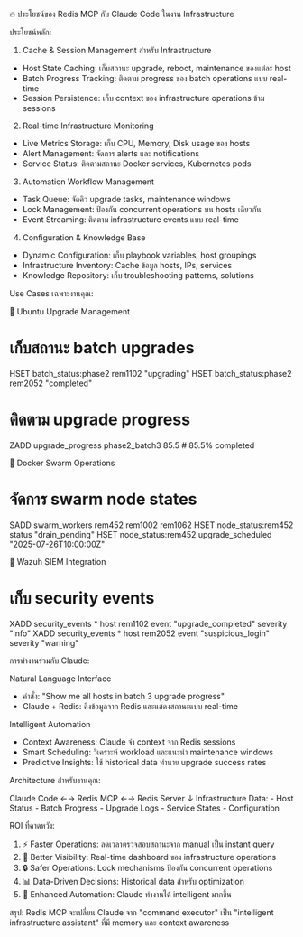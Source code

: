  🔥 ประโยชน์ของ Redis MCP กับ Claude Code ในงาน Infrastructure

  ประโยชน์หลัก:

  1. Cache & Session Management สำหรับ Infrastructure

  - Host State Caching: เก็บสถานะ upgrade, reboot, maintenance ของแต่ละ host
  - Batch Progress Tracking: ติดตาม progress ของ batch operations แบบ real-time
  - Session Persistence: เก็บ context ของ infrastructure operations ข้าม sessions

  2. Real-time Infrastructure Monitoring

  - Live Metrics Storage: เก็บ CPU, Memory, Disk usage ของ hosts
  - Alert Management: จัดการ alerts และ notifications
  - Service Status: ติดตามสถานะ Docker services, Kubernetes pods

  3. Automation Workflow Management

  - Task Queue: จัดคิว upgrade tasks, maintenance windows
  - Lock Management: ป้องกัน concurrent operations บน hosts เดียวกัน
  - Event Streaming: ติดตาม infrastructure events แบบ real-time

  4. Configuration & Knowledge Base

  - Dynamic Configuration: เก็บ playbook variables, host groupings
  - Infrastructure Inventory: Cache ข้อมูล hosts, IPs, services
  - Knowledge Repository: เก็บ troubleshooting patterns, solutions

  Use Cases เฉพาะงานคุณ:

  🎯 Ubuntu Upgrade Management

  # เก็บสถานะ batch upgrades
  HSET batch_status:phase2 rem1102 "upgrading"
  HSET batch_status:phase2 rem2052 "completed"

  # ติดตาม upgrade progress
  ZADD upgrade_progress phase2_batch3 85.5  # 85.5% completed

  🎯 Docker Swarm Operations

  # จัดการ swarm node states
  SADD swarm_workers rem452 rem1002 rem1062
  HSET node_status:rem452 status "drain_pending"
  HSET node_status:rem452 upgrade_scheduled "2025-07-26T10:00:00Z"

  🎯 Wazuh SIEM Integration

  # เก็บ security events
  XADD security_events * host rem1102 event "upgrade_completed" severity "info"
  XADD security_events * host rem2052 event "suspicious_login" severity "warning"

  การทำงานร่วมกับ Claude:

  Natural Language Interface

  - คำสั่ง: "Show me all hosts in batch 3 upgrade progress"
  - Claude + Redis: ดึงข้อมูลจาก Redis และแสดงสถานะแบบ real-time

  Intelligent Automation

  - Context Awareness: Claude จำ context จาก Redis sessions
  - Smart Scheduling: วิเคราะห์ workload และแนะนำ maintenance windows
  - Predictive Insights: ใช้ historical data ทำนาย upgrade success rates

  Architecture สำหรับงานคุณ:

  Claude Code ←→ Redis MCP ←→ Redis Server
                                  ↓
                          Infrastructure Data:
                          - Host Status
                          - Batch Progress
                          - Upgrade Logs
                          - Service States
                          - Configuration

  ROI ที่คาดหวัง:

  1. ⚡ Faster Operations: ลดเวลาตรวจสอบสถานะจาก manual เป็น instant query
  2. 🎯 Better Visibility: Real-time dashboard ของ infrastructure operations
  3. 🔒 Safer Operations: Lock mechanisms ป้องกัน concurrent operations
  4. 📊 Data-Driven Decisions: Historical data สำหรับ optimization
  5. 🤖 Enhanced Automation: Claude ทำงานได้ intelligent มากขึ้น

  สรุป: Redis MCP จะเปลี่ยน Claude จาก "command executor" เป็น "intelligent infrastructure assistant" ที่มี memory และ context awareness